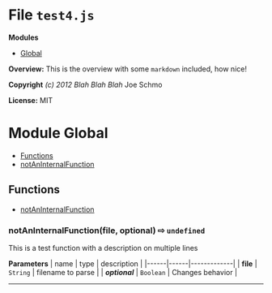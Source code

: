 # File `test4.js`

**Modules**
* [Global](#module-Global)


**Overview:** This is the overview with some `markdown` included, how nice!



**Copyright** *(c) 2012 Blah Blah Blah* Joe Schmo

**License:** MIT 



# Module Global


* [Functions](#functions)
* [notAnInternalFunction](#notAnInternalFunction-file-optional-x21e8-)



## Functions
* [notAnInternalFunction](#notAnInternalFunction-file-optional-x21e8-)

### notAnInternalFunction(file, optional)  &#x21e8; `undefined`

This is a test function   with a description on multiple lines



**Parameters**
| name | type | description |
|------|------|-------------|
| **file** | `String` | filename to parse |
| ***optional*** | `Boolean` | Changes behavior |




---


